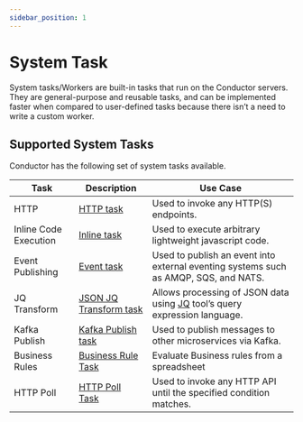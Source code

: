 ```yaml
---
sidebar_position: 1
---
```


# System Task

System tasks/Workers are built-in tasks that run on the Conductor servers. They are general-purpose and reusable tasks, and can be implemented faster when compared to user-defined tasks because there isn’t a need to write a custom worker.

## Supported System Tasks

Conductor has the following set of system tasks available.

|Task|Description|Use Case|
|---|---|---|
|HTTP|[HTTP task](https://orkes.io/content/docs/reference-docs/system-tasks/http-task)|Used to invoke any HTTP(S) endpoints.|
|Inline Code Execution|[Inline task](https://orkes.io/content/docs/reference-docs/system-tasks/inline-task)|Used to execute arbitrary lightweight javascript code.|
|Event Publishing|[Event task](https://orkes.io/content/docs/reference-docs/system-tasks/event-task)|Used to publish an event into external eventing systems such as AMQP, SQS, and NATS.|
|JQ Transform|[JSON JQ Transform task](https://orkes.io/content/docs/reference-docs/system-tasks/json-jq-transform-task)|Allows processing of JSON data using <a href="https://github.com/stedolan/jq">JQ</a> tool’s query expression language.|
|Kafka Publish|[Kafka Publish task](https://orkes.io/content/docs/reference-docs/system-tasks/kafka-publish-task)|Used to publish messages to other microservices via Kafka.|
|Business Rules|[Business Rule Task](https://orkes.io/content/docs/reference-docs/system-tasks/business-rule)|Evaluate Business rules from a spreadsheet|
|HTTP Poll|[HTTP Poll Task](https://orkes.io/content/docs/reference-docs/system-tasks/http-poll-task)|Used to invoke any HTTP API until the specified condition matches.|